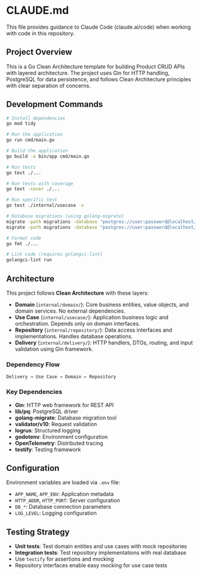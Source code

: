 # CLAUDE.md

This file provides guidance to Claude Code (claude.ai/code) when working with code in this repository.

## Project Overview

This is a Go Clean Architecture template for building Product CRUD APIs with layered architecture. The project uses Gin for HTTP handling, PostgreSQL for data persistence, and follows Clean Architecture principles with clear separation of concerns.

## Development Commands

```bash
# Install dependencies
go mod tidy

# Run the application
go run cmd/main.go

# Build the application
go build -o bin/app cmd/main.go

# Run tests
go test ./...

# Run tests with coverage
go test -cover ./...

# Run specific test
go test ./internal/usecase -v

# Database migrations (using golang-migrate)
migrate -path migrations -database "postgres://user:password@localhost/dbname?sslmode=disable" up
migrate -path migrations -database "postgres://user:password@localhost/dbname?sslmode=disable" down

# Format code
go fmt ./...

# Lint code (requires golangci-lint)
golangci-lint run
```

## Architecture

This project follows **Clean Architecture** with these layers:

- **Domain** (`internal/domain/`): Core business entities, value objects, and domain services. No external dependencies.
- **Use Case** (`internal/usecase/`): Application business logic and orchestration. Depends only on domain interfaces.
- **Repository** (`internal/repository/`): Data access interfaces and implementations. Handles database operations.
- **Delivery** (`internal/delivery/`): HTTP handlers, DTOs, routing, and input validation using Gin framework.

### Dependency Flow
```
Delivery → Use Case → Domain ← Repository
```

### Key Dependencies
- **Gin**: HTTP web framework for REST API
- **lib/pq**: PostgreSQL driver
- **golang-migrate**: Database migration tool
- **validator/v10**: Request validation
- **logrus**: Structured logging
- **godotenv**: Environment configuration
- **OpenTelemetry**: Distributed tracing
- **testify**: Testing framework

## Configuration

Environment variables are loaded via `.env` file:
- `APP_NAME`, `APP_ENV`: Application metadata
- `HTTP_ADDR`, `HTTP_PORT`: Server configuration
- `DB_*`: Database connection parameters
- `LOG_LEVEL`: Logging configuration

## Testing Strategy

- **Unit tests**: Test domain entities and use cases with mock repositories
- **Integration tests**: Test repository implementations with real database
- Use `testify` for assertions and mocking
- Repository interfaces enable easy mocking for use case tests